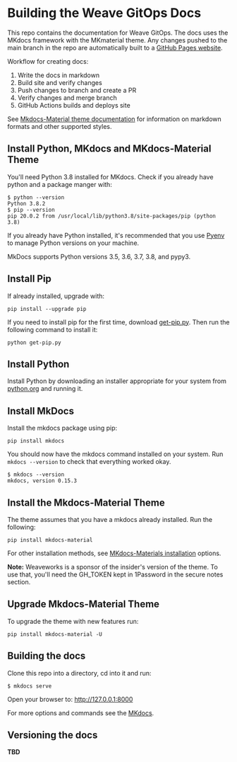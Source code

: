 # Building the Weave GitOps Docs
This repo contains the documentation for Weave GitOps.  The docs uses the MKdocs framework with the MKmaterial theme. Any changes pushed to the main branch in the repo are automatically built to a [GitHub Pages website](https://weaveworks.github.io/weave-gitops-docs/). 

Workflow for creating docs: 

1. Write the docs in markdown
2. Build site and verify changes
3. Push changes to branch and create a PR
4. Verify changes and merge branch
5. GitHub Actions builds and deploys site

See [Mkdocs-Material theme documentation](https://squidfunk.github.io/mkdocs-material/reference/abbreviations/) for information on markdown formats and other supported styles. 

## Install Python, MKdocs and MKdocs-Material Theme
You'll need Python 3.8 installed for MKdocs. Check if you already have python and a package manger with:

```
$ python --version
Python 3.8.2
$ pip --version
pip 20.0.2 from /usr/local/lib/python3.8/site-packages/pip (python 3.8)
```
If you already have Python installed, it's recommended that you use [Pyenv](https://github.com/pyenv/pyenv-installer) to manage Python versions on your machine.

MkDocs supports Python versions 3.5, 3.6, 3.7, 3.8, and pypy3.

## Install Pip
If already installed, upgrade with: 

`pip install --upgrade pip`

If you need to install pip for the first time, download [get-pip.py](https://bootstrap.pypa.io/get-pip.py). Then run the following command to install it:

`python get-pip.py`

## Install Python
Install Python by downloading an installer appropriate for your system from [python.org](https://www.python.org) and running it.

## Install MkDocs
Install the mkdocs package using pip:

`pip install mkdocs`

You should now have the mkdocs command installed on your system. Run `mkdocs
--version` to check that everything worked okay.

```
$ mkdocs --version
mkdocs, version 0.15.3
```

## Install the Mkdocs-Material Theme
The theme assumes that you have a mkdocs already installed. Run the following: 

`pip install mkdocs-material`

For other installation methods, see [MKdocs-Materials installation](https://squidfunk.github.io/mkdocs-material/getting-started/) options. 

**Note:** Weaveworks is a sponsor of the insider's version of the theme. To use that, you'll need the GH_TOKEN kept in 1Password in the secure notes section. 

## Upgrade Mkdocs-Material Theme
To upgrade the theme with new features run:

`pip install mkdocs-material -U`

## Building the docs
Clone this repo into a directory, cd into it and run: 

`$ mkdocs serve`

Open your browser to: http://127.0.0.1:8000

For more options and commands see the [MKdocs](https://www.mkdocs.org/).

## Versioning the docs

**TBD**







